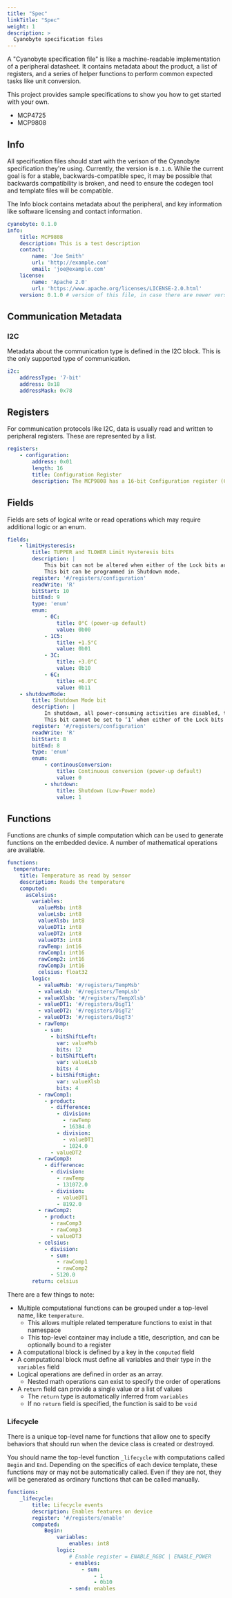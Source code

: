 ```yaml
---
title: "Spec"
linkTitle: "Spec"
weight: 1
description: >
  Cyanobyte specification files
---
```


A "Cyanobyte specification file" is like a machine-readable implementation of a peripheral datasheet.
It contains metadata about the product, a list of registers, and a series of helper functions to
perform common expected tasks like unit conversion.

This project provides sample specifications to show you how to get started with your own.

* MCP4725
* MCP9808

## Info

All specification files should start with the verison of the Cyanobyte specification they're using.
Currently, the version is `0.1.0`. While the current goal is for a stable, backwards-compatible spec,
it may be possible that backwards compatibility is broken, and need to ensure the codegen tool and
template files will be compatible.

The Info block contains metadata about the peripheral, and key information like software licensing and
contact information.

```yaml
cyanobyte: 0.1.0
info:
    title: MCP9808
    description: This is a test description
    contact:
        name: 'Joe Smith'
        url: 'http://example.com'
        email: 'joe@example.com'
    license:
        name: 'Apache 2.0'
        url: 'https://www.apache.org/licenses/LICENSE-2.0.html'
    version: 0.1.0 # version of this file, in case there are newer versions later on
```

## Communication Metadata
### I2C

Metadata about the communication type is defined in the I2C block. This is the only supported type of
communication.

```yaml
i2c:
    addressType: '7-bit'
    address: 0x18
    addressMask: 0x78
```

## Registers
For communication protocols like I2C, data is usually read and written to peripheral registers.
These are represented by a list.

```yaml
registers:
    - configuration:
        address: 0x01
        length: 16
        title: Configuration Register
        description: The MCP9808 has a 16-bit Configuration register (CONFIG) that allows the user to set various functions for a robust temperature monitoring system. Bits 10 through 0 are used to select the temperature alert output hysteresis, device shutdown or Low-Power mode, temperature boundary and critical temperature lock, and temperature Alert output enable/disable. In addition, Alert output condition (output set for TUPPER and TLOWER temperature boundary or TCRIT only), Alert output status and Alert output polarity and mode (Comparator Output or Interrupt Output mode) are user-configurable
```

## Fields
Fields are sets of logical write or read operations which may require additional logic or an enum.

```yaml
fields:
    - limitHysteresis:
        title: TUPPER and TLOWER Limit Hysteresis bits
        description: |
            This bit can not be altered when either of the Lock bits are set (bit 6 and bit 7). 
            This bit can be programmed in Shutdown mode.
        register: '#/registers/configuration'
        readWrite: 'R'
        bitStart: 10
        bitEnd: 9
        type: 'enum'
        enum:
            - 0C:
                title: 0°C (power-up default)
                value: 0b00
            - 1C5:
                title: +1.5°C
                value: 0b01
            - 3C:
                title: +3.0°C
                value: 0b10
            - 6C:
                title: +6.0°C
                value: 0b11
    - shutdownMode:
        title: Shutdown Mode bit
        description: |
            In shutdown, all power-consuming activities are disabled, though all registers can be written to or read.
            This bit cannot be set to ‘1’ when either of the Lock bits is set (bit 6 and bit 7). However, it can be cleared to ‘0’ for continuous conversion while locked.
        register: '#/registers/configuration'
        readWrite: 'R'
        bitStart: 8
        bitEnd: 8
        type: 'enum'
        enum:
            - continousConversion:
                title: Continuous conversion (power-up default)
                value: 0
            - shutdown:
                title: Shutdown (Low-Power mode)
                value: 1
```

## Functions

Functions are chunks of simple computation which can be used to generate
functions on the embedded device. A number of mathematical operations are
available.

```yaml
functions:
  temperature:
    title: Temperature as read by sensor
    description: Reads the temperature
    computed:
      asCelsius:
        variables:
          valueMsb: int8
          valueLsb: int8
          valueXlsb: int8
          valueDT1: int8
          valueDT2: int8
          valueDT3: int8
          rawTemp: int16
          rawComp1: int16
          rawComp2: int16
          rawComp3: int16
          celsius: float32
        logic:
          - valueMsb: '#/registers/TempMsb'
          - valueLsb: '#/registers/TempLsb'
          - valueXlsb: '#/registers/TempXlsb'
          - valueDT1: '#/registers/DigT1'
          - valueDT2: '#/registers/DigT2'
          - valueDT3: '#/registers/DigT3'
          - rawTemp:
            - sum:
              - bitShiftLeft:
                var: valueMsb
                bits: 12
              - bitShiftLeft:
                var: valueLsb
                bits: 4
              - bitShiftRight:
                var: valueXlsb
                bits: 4
          - rawComp1:
            - product:
              - difference:
                - division:
                  - rawTemp
                  - 16384.0
                - division:
                  - valueDT1
                  - 1024.0
              - valueDT2
          - rawComp3:
            - difference:
              - division:
                - rawTemp
                - 131072.0
              - division:
                - valueDT1
                - 8192.0
          - rawComp2:
            - product:
              - rawComp3
              - rawComp3
              - valueDT3
          - celsius:
            - division:
              - sum:
                - rawComp1
                - rawComp2
              - 5120.0
        return: celsius
```

There are a few things to note:

* Multiple computational functions can be grouped under a top-level name,
like `temperature`.
    * This allows multiple related temperature functions to exist in that
    namespace
    * This top-level container may include a title, description, and can
    be optionally bound to a register
* A computational block is defined by a key in the `computed` field
* A computational block must define all variables and their type in the
    `variables` field
* Logical operations are defined in order as an array.
    * Nested math operations can exist to specify the order of operations
* A `return` field can provide a single value or a list of values
    * The `return` type is automatically inferred from `variables`
    * If no `return` field is specified, the function is said to be `void`

### Lifecycle

There is a unique top-level name for functions that allow one to specify
behaviors that should run when the device class is created or destroyed.

You should name the top-level function `_lifecycle` with computations
called `Begin` and `End`. Depending on the specifics of each device template,
these functions may or may not be automatically called. Even if they are
not, they will be generated as ordinary functions that can be called manually.

```yaml
functions:
    _lifecycle:
        title: Lifecycle events
        description: Enables features on device
        register: '#/registers/enable'
        computed:
            Begin:
                variables:
                    enables: int8
                logic:
                    # Enable register = ENABLE_RGBC | ENABLE_POWER
                    - enables:
                        - sum:
                            - 1
                            - 0b10
                    - send: enables
```
